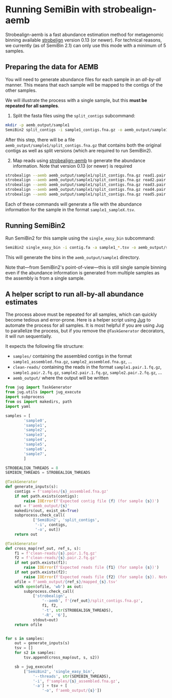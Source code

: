 # Running SemiBin with strobealign-aemb

Strobealign-aemb is a fast abundance estimation method for metagenomic binning available [strobelign](https://github.com/ksahlin/strobealign) version 0.13 (or newer).
For technical reasons, we currently (as of SemiBin 2.1) can only use this mode with a minimum of 5 samples.

## Preparing the data for AEMB

You will need to generate abundance files for each sample in an _all-by-all_ manner.
This means that each sample will be mapped to the contigs of the other samples.

We will illustrate the process with a single sample, but this **must be repeated for all samples**.

1. Split the fasta files using the `split_contigs` subcommand:
```bash
mkdir -p aemb_output/sample1
SemiBin2 split_contigs -i sample1_contigs.fna.gz -o aemb_output/sample1
```

After this step, there will be a file `aemb_output/sample1/split_contigs.fna.gz` that contains both the original contigs as well as split versions (which are required to run SemiBin2).

2. Map reads using [strobealign-aemb](https://github.com/ksahlin/strobealign) to generate the abundance information. Note that version 0.13 (or newer) is required
```bash
strobealign --aemb aemb_output/sample1/split_contigs.fna.gz read1.pair.1.fq.gz read1.pair.2.fq.gz -R 6 -t 8 > sample1_sample1.tsv
strobealign --aemb aemb_output/sample1/split_contigs.fna.gz read2.pair.1.fq.gz read2.pair.2.fq.gz -R 6 -t 8 > sample1_sample2.tsv
strobealign --aemb aemb_output/sample1/split_contigs.fna.gz read3.pair.1.fq.gz read3.pair.2.fq.gz -R 6 -t 8 > sample1_sample3.tsv
strobealign --aemb aemb_output/sample1/split_contigs.fna.gz read4.pair.1.fq.gz read4.pair.2.fq.gz -R 6 -t 8 > sample1_sample4.tsv
strobealign --aemb aemb_output/sample1/split_contigs.fna.gz read5.pair.1.fq.gz read5.pair.2.fq.gz -R 6 -t 8 > sample1_sample5.tsv
```

Each of these commands will generate a file with the abundance information for the sample in the format `sample1_sampleX.tsv`.

## Running SemiBin2

Run SemiBin2 for this sample using the `single_easy_bin` subcommand:

```bash
SemiBin2 single_easy_bin -i contig.fa -a sample1_*.tsv -o aemb_output/sample1
```

This will generate the bins in the `aemb_output/sample1` directory.

Note that—from SemiBin2's point-of-view—this is still single sample binning even if the abundance information is generated from multiple samples as the assembly is from a single sample.

## A helper script to run all-by-all abundance estimates

The process above must be repeated for all samples, which can quickly become tedious and error-prone.
Here is a helper script using [Jug](https://jug.readthedocs.io/en/latest/) to automate the process for all samples.
It is most helpful if you are using Jug to parallelize the process, but if you remove the `@TaskGenerator` decorators, it will run sequentially.

It expects the following file structure:

- `samples/` containing the assembled contigs in the format `sample1_assembled.fna.gz`, `sample2_assembled.fna.gz`, ...
- `clean-reads/` containing the reads in the format `sample1.pair.1.fq.gz`, `sample1.pair.2.fq.gz`, `sample2.pair.1.fq.gz`, `sample2.pair.2.fq.gz`, ...
- `aemb_output/` where the output will be written

```python
from jug import TaskGenerator
from jug.utils import jug_execute
import subprocess
from os import makedirs, path
import yaml

samples = [
        'sample0',
        'sample1',
        'sample2',
        'sample3',
        'sample4',
        'sample5',
        'sample6',
        'sample7',
        ]

STROBEALIGN_THREADS = 8
SEMIBIN_THREADS = STROBEALIGN_THREADS

@TaskGenerator
def generate_inputs(s):
    contigs = f'samples/{s}_assembled.fna.gz'
    if not path.exists(contigs):
        raise IOError(f'Expected contig file {f} (for sample {s})')
    out = f'aemb_output/{s}'
    makedirs(out, exist_ok=True)
    subprocess.check_call(
            ['SemiBin2', 'split_contigs',
             '-i', contigs,
             '-o', out])
    return out

@TaskGenerator
def cross_map(ref_out, ref_s, s):
    f1 = f'clean-reads/{s}.pair.1.fq.gz'
    f2 = f'clean-reads/{s}.pair.2.fq.gz'
    if not path.exists(f1):
        raise IOError(f'Expected reads file {f1} (for sample {s})')
    if not path.exists(f2):
        raise IOError(f'Expected reads file {f2} (for sample {s}). Note that {f1} does exist!')
    ofile = f'aemb_output/{ref_s}/mapped_{s}.tsv'
    with open(ofile, 'wb') as out:
        subprocess.check_call(
            ['strobealign',
                '--aemb', f'{ref_out}/split_contigs.fna.gz',
                f1, f2,
                '-t', str(STROBEALIGN_THREADS),
                '-R', '6'],
            stdout=out)
    return ofile


for s in samples:
    out = generate_inputs(s)
    tsv = []
    for s2 in samples:
        tsv.append(cross_map(out, s, s2))

    sb = jug_execute(
        ['SemiBin2', 'single_easy_bin',
            '--threads', str(SEMIBIN_THREADS),
            '-i', f'samples/{s}_assembled.fna.gz',
            '-a'] + tsv + [
                '-o', f'aemb_output/{s}'])

```


